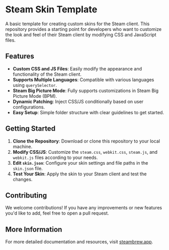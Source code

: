 # Steam Skin Template

A basic template for creating custom skins for the Steam client. This repository provides a starting point for developers who want to customize the look and feel of their Steam client by modifying CSS and JavaScript files.

## Features

- **Custom CSS and JS Files**: Easily modify the appearance and functionality of the Steam client.
- **Supports Multiple Languages**: Compatible with various languages using `querySelector`.
- **Steam Big Picture Mode**: Fully supports customizations in Steam Big Picture Mode (BPM).
- **Dynamic Patching**: Inject CSS/JS conditionally based on user configurations.
- **Easy Setup**: Simple folder structure with clear guidelines to get started.

## Getting Started

1. **Clone the Repository**: Download or clone this repository to your local machine.
2. **Modify CSS/JS**: Customize the `steam.css`, `webkit.css`, `steam.js`, and `webkit.js` files according to your needs.
3. **Edit `skin.json`**: Configure your skin settings and file paths in the `skin.json` file.
4. **Test Your Skin**: Apply the skin to your Steam client and test the changes.

## Contributing

We welcome contributions! If you have any improvements or new features you'd like to add, feel free to open a pull request.

## More Information

For more detailed documentation and resources, visit [steambrew.app](https://steambrew.app/).
